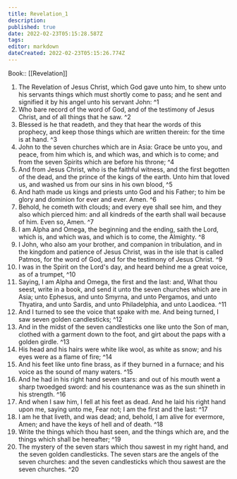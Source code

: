```yaml
---
title: Revelation_1
description: 
published: true
date: 2022-02-23T05:15:28.587Z
tags: 
editor: markdown
dateCreated: 2022-02-23T05:15:26.774Z
---
```


 Book:: [[Revelation]]
 1. The Revelation of Jesus Christ, which God gave unto him, to shew unto his servants things which must shortly come to pass; and he sent and signified it by his angel unto his servant John: ^1
 2. Who bare record of the word of God, and of the testimony of Jesus Christ, and of all things that he saw. ^2
 3. Blessed is he that readeth, and they that hear the words of this prophecy, and keep those things which are written therein: for the time is at hand. ^3
 4. John to the seven churches which are in Asia: Grace be unto you, and peace, from him which is, and which was, and which is to come; and from the seven Spirits which are before his throne; ^4
 5. And from Jesus Christ, who is the faithful witness, and the first begotten of the dead, and the prince of the kings of the earth. Unto him that loved us, and washed us from our sins in his own blood, ^5
 6. And hath made us kings and priests unto God and his Father; to him be glory and dominion for ever and ever. Amen. ^6
 7. Behold, he cometh with clouds; and every eye shall see him, and they also which pierced him: and all kindreds of the earth shall wail because of him. Even so, Amen. ^7
 8. I am Alpha and Omega, the beginning and the ending, saith the Lord, which is, and which was, and which is to come, the Almighty. ^8
 9. I John, who also am your brother, and companion in tribulation, and in the kingdom and patience of Jesus Christ, was in the isle that is called Patmos, for the word of God, and for the testimony of Jesus Christ. ^9
 10. I was in the Spirit on the Lord's day, and heard behind me a great voice, as of a trumpet, ^10
 11. Saying, I am Alpha and Omega, the first and the last: and, What thou seest, write in a book, and send it unto the seven churches which are in Asia; unto Ephesus, and unto Smyrna, and unto Pergamos, and unto Thyatira, and unto Sardis, and unto Philadelphia, and unto Laodicea. ^11
 12. And I turned to see the voice that spake with me. And being turned, I saw seven golden candlesticks; ^12
 13. And in the midst of the seven candlesticks one like unto the Son of man, clothed with a garment down to the foot, and girt about the paps with a golden girdle. ^13
 14. His head and his hairs were white like wool, as white as snow; and his eyes were as a flame of fire; ^14
 15. And his feet like unto fine brass, as if they burned in a furnace; and his voice as the sound of many waters. ^15
 16. And he had in his right hand seven stars: and out of his mouth went a sharp twoedged sword: and his countenance was as the sun shineth in his strength. ^16
 17. And when I saw him, I fell at his feet as dead. And he laid his right hand upon me, saying unto me, Fear not; I am the first and the last: ^17
 18. I am he that liveth, and was dead; and, behold, I am alive for evermore, Amen; and have the keys of hell and of death. ^18
 19. Write the things which thou hast seen, and the things which are, and the things which shall be hereafter; ^19
 20. The mystery of the seven stars which thou sawest in my right hand, and the seven golden candlesticks. The seven stars are the angels of the seven churches: and the seven candlesticks which thou sawest are the seven churches. ^20
